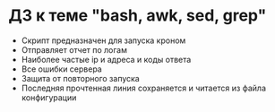 # ДЗ к теме "bash, awk, sed, grep"

* Скрипт предназначен для запуска кроном
* Отправляет отчет по логам
* Наиболее частые ip и адреса и коды ответа
* Все ошибки сервера
* Защита от повторного запуска
* Последняя прочтенная линия сохраняется и читается из файла конфигурации
